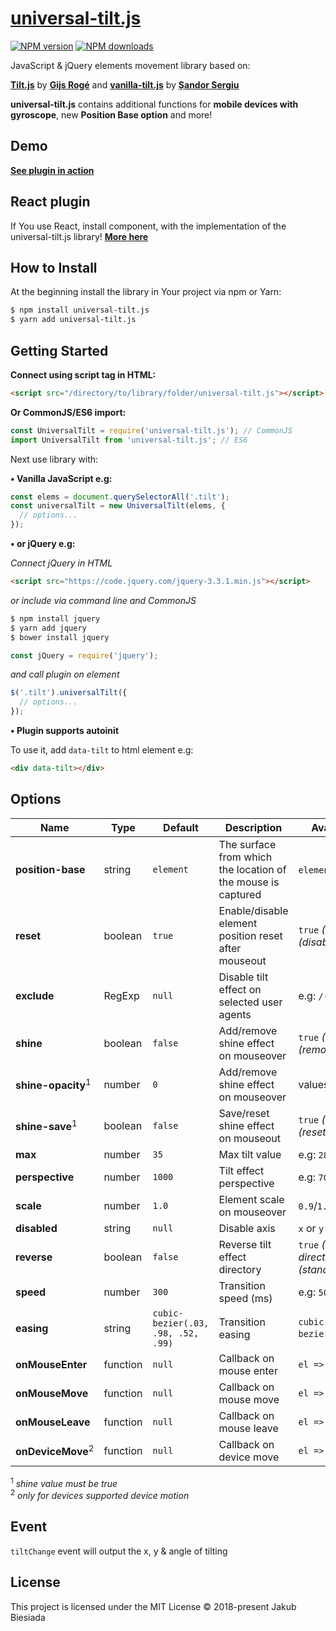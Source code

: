 # [universal-tilt.js](https://github.com/jb1905/universal-tilt.js)

[![NPM version](http://img.shields.io/npm/v/universal-tilt.js.svg?style=flat-square)](https://www.npmjs.com/package/universal-tilt.js)
[![NPM downloads](http://img.shields.io/npm/dm/universal-tilt.js.svg?style=flat-square)](https://www.npmjs.com/package/universal-tilt.js)

JavaScript & jQuery elements movement library based on:

**[Tilt.js](https://gijsroge.github.io/tilt.js/)** by **[Gijs Rogé](https://twitter.com/GijsRoge)** and **[vanilla-tilt.js](https://micku7zu.github.io/vanilla-tilt.js/index.html)** by **[Șandor Sergiu](https://github.com/micku7zu)**

**universal-tilt.js** contains additional functions for **mobile devices with gyroscope**, new **Position Base option** and more!

## Demo
**[See plugin in action](https://jb1905.github.io/universal-tilt.js/)**

## React plugin
If You use React, install component, with the implementation of the universal-tilt.js library!
**[More here](https://github.com/JB1905/react-universal-tilt/)**

## How to Install
At the beginning install the library in Your project via npm or Yarn:
```sh
$ npm install universal-tilt.js
$ yarn add universal-tilt.js
```

## Getting Started
**Connect using script tag in HTML:**
```html
<script src="/directory/to/library/folder/universal-tilt.js"></script>
```

**Or CommonJS/ES6 import:**
```js
const UniversalTilt = require('universal-tilt.js'); // CommonJS
import UniversalTilt from 'universal-tilt.js'; // ES6
```

Next use library with:

**&bull; Vanilla JavaScript e.g:**
```js
const elems = document.querySelectorAll('.tilt');
const universalTilt = new UniversalTilt(elems, {
  // options...
});
```

**&bull; or jQuery e.g:**

*Connect jQuery in HTML*
```html
<script src="https://code.jquery.com/jquery-3.3.1.min.js"></script>
```

*or include via command line and CommonJS*
```sh
$ npm install jquery
$ yarn add jquery
$ bower install jquery
```

```js
const jQuery = require('jquery');
```

*and call plugin on element*
```js
$('.tilt').universalTilt({
  // options...
});
```

**&bull; Plugin supports autoinit**

To use it, add `data-tilt` to html element e.g:
```html
<div data-tilt></div>
```

## Options
Name | Type | Default | Description | Available options
-|-|-|-|-
**position-base** | string | `element` | The surface from which the location of the mouse is captured | `element` or `window`
**reset** | boolean | `true` | Enable/disable element position reset after mouseout | `true` *(enable)*, `false` *(disable)*
**exclude** | RegExp | `null` | Disable tilt effect on selected user agents | e.g: <code>/(Mozilla&#124;iPad)/</code>
**shine** | boolean | `false` | Add/remove shine effect on mouseover | `true` *(add)*, `false` *(remove)*
**shine-opacity**<sup>1</sup> | number | `0` | Add/remove shine effect on mouseover | values >= `0`  and <= `1`
**shine-save**<sup>1</sup> | boolean | `false` | Save/reset shine effect on mouseout | `true` *(save)*, `false` *(reset)*
**max** | number | `35` | Max tilt value | e.g: `28`
**perspective** | number | `1000` | Tilt effect perspective | e.g: `700`
**scale** | number | `1.0` | Element scale on mouseover | `0.9`/`1.3`/etc.
**disabled** | string | `null` | Disable axis | `x` or `y`
**reverse** | boolean | `false` | Reverse tilt effect directory | `true` *(reverse directory)*, `false` *(standard directory)*
**speed** | number | `300` | Transition speed (ms) | e.g: `500`
**easing** | string | `cubic-bezier(.03, .98, .52, .99)` | Transition easing | `cubic-bezier`/`ease`/`linear`/etc.
**onMouseEnter** | function | `null` | Callback on mouse enter | `el => { // code }`
**onMouseMove** | function | `null` | Callback on mouse move | `el => { // code }`
**onMouseLeave** | function | `null` | Callback on mouse leave | `el => { // code }`
**onDeviceMove**<sup>2</sup> | function | `null` | Callback on device move | `el => { // code }`

<sup>1</sup> *shine value must be true*<br>
<sup>2</sup> *only for devices supported device motion*

## Event
`tiltChange` event will output the x, y & angle of tilting

## License
This project is licensed under the MIT License © 2018-present Jakub Biesiada
